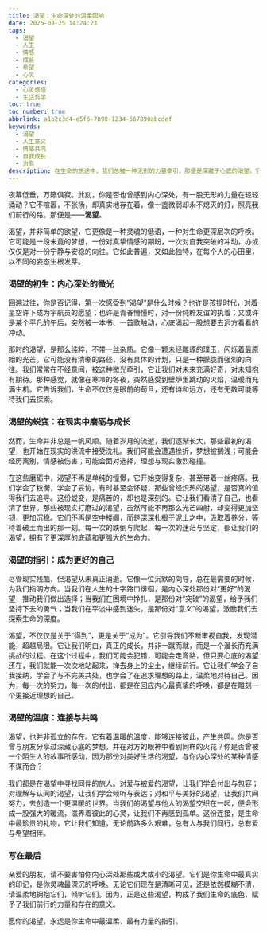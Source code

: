 ```yaml
---
title: 渴望：生命深处的温柔回响
date: 2025-08-25 14:24:23
tags:
  - 渴望
  - 人生
  - 情感
  - 成长
  - 希望
  - 心灵
categories:
  - 心灵感悟
  - 生活哲学
toc: true
toc_number: true
abbrlink: a1b2c3d4-e5f6-7890-1234-567890abcdef
keywords:
  - 渴望
  - 人生意义
  - 情感共鸣
  - 自我成长
  - 治愈
description: 在生命的旅途中，我们总被一种无形的力量牵引，那便是深藏于心底的渴望。它如微光，指引方向；如暖流，滋养灵魂。本文将带你一同探索渴望的诞生、蜕变与指引，感受它如何塑造我们，连接彼此，并最终成为我们生命中最温柔、最有力量的底色。
---
```


夜幕低垂，万籁俱寂。此刻，你是否也曾感到内心深处，有一股无形的力量在轻轻涌动？它不喧嚣，不张扬，却真实地存在着，像一盏微弱却永不熄灭的灯，照亮我们前行的路。那便是——**渴望**。

渴望，并非简单的欲望，它更像是一种灵魂的低语，一种对生命更深层次的呼唤。它可能是一段未竟的梦想，一份对真挚情感的期盼，一次对自我突破的冲动，亦或仅仅是对一份宁静与安稳的向往。它如此普遍，又如此独特，在每个人的心田里，以不同的姿态生根发芽。

### 渴望的初生：内心深处的微光

回溯过往，你是否记得，第一次感受到“渴望”是什么时候？也许是孩提时代，对着星空许下成为宇航员的愿望；也许是青春懵懂时，对一份纯粹友谊的执着；又或许是某个平凡的午后，突然被一本书、一首歌触动，心底涌起一股想要去远方看看的冲动。

那时的渴望，是那么纯粹，不带一丝杂质。它像一颗未经雕琢的璞玉，闪烁着最原始的光芒。它可能没有清晰的路径，没有具体的计划，只是一种朦胧而强烈的向往。我们常常在不经意间，被这种微光牵引，它让我们对未来充满好奇，对未知抱有期待。那种感觉，就像在寒冷的冬夜，突然感受到壁炉里跳动的火焰，温暖而充满生机。它告诉我们，生命不仅仅是眼前的苟且，还有诗和远方，还有无数可能等待我们去探索。

### 渴望的蜕变：在现实中磨砺与成长

然而，生命并非总是一帆风顺。随着岁月的流逝，我们逐渐长大，那些最初的渴望，也开始在现实的洪流中接受洗礼。我们可能会遭遇挫折，梦想被搁浅；可能会经历离别，情感被伤害；可能会面对选择，理想与现实激烈碰撞。

在这些磨砺中，渴望不再是单纯的憧憬，它开始变得复杂，甚至带着一丝疼痛。我们学会了权衡，学会了妥协，有时甚至会怀疑，那些曾经炽热的渴望，是否真的值得我们去追寻。这份蜕变，是痛苦的，却也是深刻的。它让我们看清了自己，也看清了世界。那些被现实打磨过的渴望，虽然可能不再那么光芒四射，却变得更加坚韧，更加沉稳。它们不再是空中楼阁，而是深深扎根于泥土之中，汲取着养分，等待着破土而出的那一刻。每一次的跌倒与爬起，每一次的迷茫与坚定，都让我们的渴望，拥有了更深厚的底蕴和更强大的生命力。

### 渴望的指引：成为更好的自己

尽管现实残酷，但渴望从未真正消逝。它像一位沉默的向导，总在最需要的时候，为我们指明方向。当我们在人生的十字路口徘徊，是内心深处那份对“更好”的渴望，推动我们做出选择；当我们在困境中挣扎，是那份对“突破”的渴望，给予我们坚持下去的勇气；当我们在平淡中感到迷失，是那份对“意义”的渴望，激励我们去探索生命的深度。

渴望，不仅仅是关于“得到”，更是关于“成为”。它引导我们不断审视自我，发现潜能，超越局限。它让我们明白，真正的成长，并非一蹴而就，而是一个漫长而充满挑战的过程。在这个过程中，我们可能会犯错，可能会走弯路，但只要心底的渴望还在，我们就能一次次地站起来，掸去身上的尘土，继续前行。它让我们学会了自我接纳，学会了与不完美共处，也学会了在追求理想的路上，温柔地对待自己。因为，每一次的努力，每一次的付出，都是在回应内心最真挚的呼唤，都是在雕刻一个更接近理想的自己。

### 渴望的温度：连接与共鸣

渴望，也并非孤立的存在。它有着温暖的温度，能够连接彼此，产生共鸣。你是否曾与朋友分享过深藏心底的梦想，并在对方的眼神中看到同样的火花？你是否曾被一个陌生人的故事所感动，因为那份对美好生活的渴望，与你内心深处的某种情感不谋而合？

我们都是在渴望中寻找同伴的旅人。对爱与被爱的渴望，让我们学会付出与包容；对理解与认同的渴望，让我们学会倾听与表达；对和平与美好的渴望，让我们共同努力，去创造一个更温暖的世界。当我们的渴望与他人的渴望交织在一起，便会形成一股强大的暖流，滋养着彼此的心灵，让我们不再感到孤单。这份连接，是生命中最珍贵的礼物，它让我们知道，无论前路多么艰难，总有人与我们同行，总有爱与希望相伴。

### 写在最后

亲爱的朋友，请不要害怕你内心深处那些或大或小的渴望。它们是你生命中最真实的印记，是你灵魂最深沉的呼唤。无论它们现在是清晰可见，还是依然模糊不清，请温柔地拥抱它们，倾听它们。因为，正是这些渴望，构成了我们生命的底色，赋予了我们前行的力量和存在的意义。

愿你的渴望，永远是你生命中最温柔、最有力量的指引。